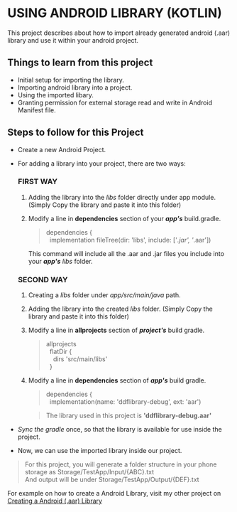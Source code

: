# USING ANDROID LIBRARY (KOTLIN)

This project describes about how to import already generated android (.aar) library and use it within your android project.

## Things to learn from this project
  - Initial setup for importing the library.
  - Importing android library into a project.
  - Using the imported libary.
  - Granting permission for external storage read and write in Android Manifest file. 
  
## Steps to follow for this Project
  - Create a new Android Project.
  - For adding a library into your project, there are two ways:
  
    ### FIRST WAY
    1) Adding the library into the *libs* folder directly under app module. (Simply Copy the library and paste it into this folder)
    2) Modify a line in **dependencies** section of your ***app's*** build.gradle.
    
        >  dependencies {<br/>
        >  &nbsp;&nbsp;implementation fileTree(dir: 'libs', include: ['*.jar', '*.aar']) 
      
        This command will include all the .aar and .jar files you include into your ***app's*** *libs* folder.
        
    ### SECOND WAY
    1) Creating a *libs* folder under *app/src/main/java* path.
    2) Adding the library into the created *libs* folder. (Simply Copy the library and paste it into this folder)
    3) Modify a line in **allprojects** section of ***project's*** build gradle.
    
        > allprojects \
        > &nbsp;&nbsp;flatDir {<br/>
        > &nbsp;&nbsp;&nbsp;&nbsp;dirs 'src/main/libs'<br/>
        > &nbsp;&nbsp;}
        
    4) Modify a line in **dependencies** section of ***app's*** build gradle.
    
        > dependencies { \
        > &nbsp;&nbsp;implementation(name: 'ddflibrary-debug', ext: 'aar')
        
        > The library used in this project is **'ddflibrary-debug.aar'**
        
  - *Sync the gradle* once, so that the library is available for use inside the project.
  - Now, we can use the imported library inside our project.
  
  > For this project, you will generate a folder structure in your phone storage as Storage/TestApp/Input/{ABC}.txt \
  > And output will be under Storage/TestApp/Output/{DEF}.txt
  
For example on how to create a Android Library, visit my other project on [Creating a Android (.aar) Library](https://github.com/pranmar93/Android_Kotlin/tree/master/KotlinLibrary)
